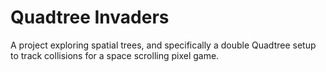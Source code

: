 # Quadtree Invaders

A project exploring spatial trees, and specifically a double Quadtree setup
to track collisions for a space scrolling pixel game. 
